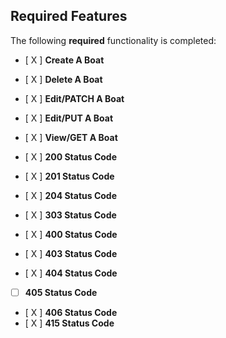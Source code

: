 ## Required Features

The following **required** functionality is completed:

- [ X ] **Create A Boat**
- [ X ] **Delete A Boat**
- [ X ] **Edit/PATCH A Boat**
- [ X ] **Edit/PUT A Boat**
- [ X ] **View/GET A Boat**


- [ X ] **200 Status Code**
- [ X ] **201 Status Code**
- [ X ] **204 Status Code**
- [ X ] **303 Status Code**
- [ X ] **400 Status Code**
- [ X ] **403 Status Code**
- [ X ] **404 Status Code**
- [  ] **405 Status Code**
- [ X ] **406 Status Code**
- [ X ] **415 Status Code**
